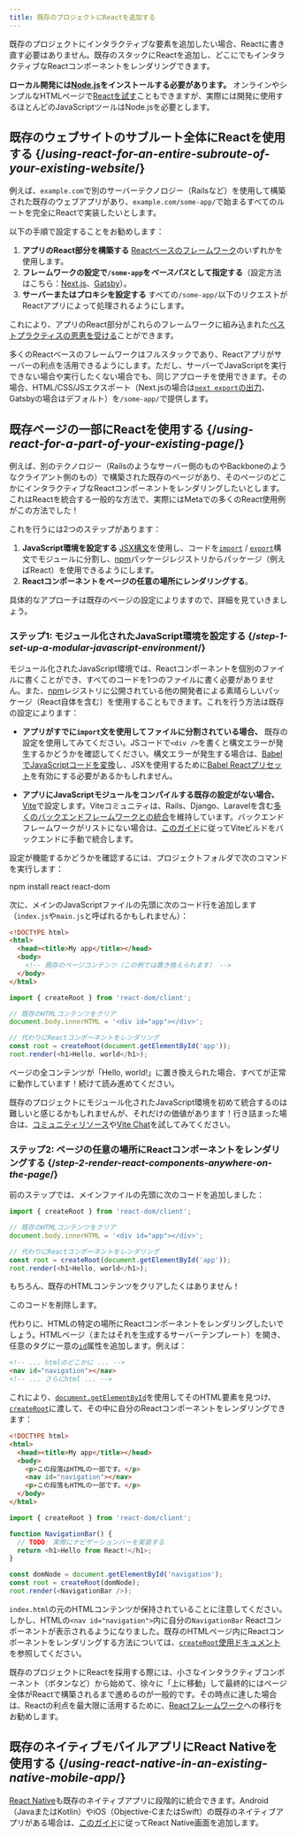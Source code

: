 ```yaml
---
title: 既存のプロジェクトにReactを追加する
---
```


<Intro>

既存のプロジェクトにインタラクティブな要素を追加したい場合、Reactに書き直す必要はありません。既存のスタックにReactを追加し、どこにでもインタラクティブなReactコンポーネントをレンダリングできます。

</Intro>

<Note>

**ローカル開発には[Node.js](https://nodejs.org/en/)をインストールする必要があります。** オンラインやシンプルなHTMLページで[Reactを試す](/learn/installation#try-react)こともできますが、実際には開発に使用するほとんどのJavaScriptツールはNode.jsを必要とします。

</Note>

## 既存のウェブサイトのサブルート全体にReactを使用する {/*using-react-for-an-entire-subroute-of-your-existing-website*/}

例えば、`example.com`で別のサーバーテクノロジー（Railsなど）を使用して構築された既存のウェブアプリがあり、`example.com/some-app/`で始まるすべてのルートを完全にReactで実装したいとします。

以下の手順で設定することをお勧めします：

1. **アプリのReact部分を構築する** [Reactベースのフレームワーク](/learn/start-a-new-react-project)のいずれかを使用します。
2. **フレームワークの設定で`/some-app`を*ベースパス*として指定する**（設定方法はこちら：[Next.js](https://nextjs.org/docs/api-reference/next.config.js/basepath)、[Gatsby](https://www.gatsbyjs.com/docs/how-to/previews-deploys-hosting/path-prefix/)）。
3. **サーバーまたはプロキシを設定する** すべての`/some-app/`以下のリクエストがReactアプリによって処理されるようにします。

これにより、アプリのReact部分がこれらのフレームワークに組み込まれた[ベストプラクティスの恩恵を受ける](/learn/start-a-new-react-project#can-i-use-react-without-a-framework)ことができます。

多くのReactベースのフレームワークはフルスタックであり、Reactアプリがサーバーの利点を活用できるようにします。ただし、サーバーでJavaScriptを実行できない場合や実行したくない場合でも、同じアプローチを使用できます。その場合、HTML/CSS/JSエクスポート（Next.jsの場合は[`next export`の出力](https://nextjs.org/docs/advanced-features/static-html-export)、Gatsbyの場合はデフォルト）を`/some-app/`で提供します。

## 既存ページの一部にReactを使用する {/*using-react-for-a-part-of-your-existing-page*/}

例えば、別のテクノロジー（Railsのようなサーバー側のものやBackboneのようなクライアント側のもの）で構築された既存のページがあり、そのページのどこかにインタラクティブなReactコンポーネントをレンダリングしたいとします。これはReactを統合する一般的な方法で、実際にはMetaでの多くのReact使用例がこの方法でした！

これを行うには2つのステップがあります：

1. **JavaScript環境を設定する** [JSX構文](/learn/writing-markup-with-jsx)を使用し、コードを[`import`](https://developer.mozilla.org/en-US/docs/Web/JavaScript/Reference/Statements/import) / [`export`](https://developer.mozilla.org/en-US/docs/Web/JavaScript/Reference/Statements/export)構文でモジュールに分割し、[npm](https://www.npmjs.com/)パッケージレジストリからパッケージ（例えばReact）を使用できるようにします。
2. **Reactコンポーネントをページの任意の場所にレンダリングする**。

具体的なアプローチは既存のページの設定によりますので、詳細を見ていきましょう。

### ステップ1: モジュール化されたJavaScript環境を設定する {/*step-1-set-up-a-modular-javascript-environment*/}

モジュール化されたJavaScript環境では、Reactコンポーネントを個別のファイルに書くことができ、すべてのコードを1つのファイルに書く必要がありません。また、[npm](https://www.npmjs.com/)レジストリに公開されている他の開発者による素晴らしいパッケージ（React自体を含む）を使用することもできます。これを行う方法は既存の設定によります：

* **アプリがすでに`import`文を使用してファイルに分割されている場合、** 既存の設定を使用してみてください。JSコードで`<div />`を書くと構文エラーが発生するかどうかを確認してください。構文エラーが発生する場合は、[BabelでJavaScriptコードを変換](https://babeljs.io/setup)し、JSXを使用するために[Babel Reactプリセット](https://babeljs.io/docs/babel-preset-react)を有効にする必要があるかもしれません。

* **アプリにJavaScriptモジュールをコンパイルする既存の設定がない場合、** [Vite](https://vitejs.dev/)で設定します。Viteコミュニティは、Rails、Django、Laravelを含む[多くのバックエンドフレームワークとの統合](https://github.com/vitejs/awesome-vite#integrations-with-backends)を維持しています。バックエンドフレームワークがリストにない場合は、[このガイド](https://vitejs.dev/guide/backend-integration.html)に従ってViteビルドをバックエンドに手動で統合します。

設定が機能するかどうかを確認するには、プロジェクトフォルダで次のコマンドを実行します：

<TerminalBlock>
npm install react react-dom
</TerminalBlock>

次に、メインのJavaScriptファイルの先頭に次のコード行を追加します（`index.js`や`main.js`と呼ばれるかもしれません）：

<Sandpack>

```html index.html hidden
<!DOCTYPE html>
<html>
  <head><title>My app</title></head>
  <body>
    <!-- 既存のページコンテンツ（この例では置き換えられます） -->
  </body>
</html>
```

```js src/index.js active
import { createRoot } from 'react-dom/client';

// 既存のHTMLコンテンツをクリア
document.body.innerHTML = '<div id="app"></div>';

// 代わりにReactコンポーネントをレンダリング
const root = createRoot(document.getElementById('app'));
root.render(<h1>Hello, world</h1>);
```

</Sandpack>

ページの全コンテンツが「Hello, world!」に置き換えられた場合、すべてが正常に動作しています！続けて読み進めてください。

<Note>

既存のプロジェクトにモジュール化されたJavaScript環境を初めて統合するのは難しいと感じるかもしれませんが、それだけの価値があります！行き詰まった場合は、[コミュニティリソース](/community)や[Vite Chat](https://chat.vitejs.dev/)を試してみてください。

</Note>

### ステップ2: ページの任意の場所にReactコンポーネントをレンダリングする {/*step-2-render-react-components-anywhere-on-the-page*/}

前のステップでは、メインファイルの先頭に次のコードを追加しました：

```js
import { createRoot } from 'react-dom/client';

// 既存のHTMLコンテンツをクリア
document.body.innerHTML = '<div id="app"></div>';

// 代わりにReactコンポーネントをレンダリング
const root = createRoot(document.getElementById('app'));
root.render(<h1>Hello, world</h1>);
```

もちろん、既存のHTMLコンテンツをクリアしたくはありません！

このコードを削除します。

代わりに、HTMLの特定の場所にReactコンポーネントをレンダリングしたいでしょう。HTMLページ（またはそれを生成するサーバーテンプレート）を開き、任意のタグに一意の[`id`](https://developer.mozilla.org/en-US/docs/Web/HTML/Global_attributes/id)属性を追加します。例えば：

```html
<!-- ... htmlのどこかに ... -->
<nav id="navigation"></nav>
<!-- ... さらにhtml ... -->
```

これにより、[`document.getElementById`](https://developer.mozilla.org/en-US/docs/Web/API/Document/getElementById)を使用してそのHTML要素を見つけ、[`createRoot`](/reference/react-dom/client/createRoot)に渡して、その中に自分のReactコンポーネントをレンダリングできます：

<Sandpack>

```html index.html
<!DOCTYPE html>
<html>
  <head><title>My app</title></head>
  <body>
    <p>この段落はHTMLの一部です。</p>
    <nav id="navigation"></nav>
    <p>この段落もHTMLの一部です。</p>
  </body>
</html>
```

```js src/index.js active
import { createRoot } from 'react-dom/client';

function NavigationBar() {
  // TODO: 実際にナビゲーションバーを実装する
  return <h1>Hello from React!</h1>;
}

const domNode = document.getElementById('navigation');
const root = createRoot(domNode);
root.render(<NavigationBar />);
```

</Sandpack>

`index.html`の元のHTMLコンテンツが保持されていることに注意してください。しかし、HTMLの`<nav id="navigation">`内に自分の`NavigationBar` Reactコンポーネントが表示されるようになりました。既存のHTMLページ内にReactコンポーネントをレンダリングする方法については、[`createRoot`使用ドキュメント](/reference/react-dom/client/createRoot#rendering-a-page-partially-built-with-react)を参照してください。

既存のプロジェクトにReactを採用する際には、小さなインタラクティブコンポーネント（ボタンなど）から始めて、徐々に「上に移動」して最終的にはページ全体がReactで構築されるまで進めるのが一般的です。その時点に達した場合は、Reactの利点を最大限に活用するために、[Reactフレームワーク](/learn/start-a-new-react-project)への移行をお勧めします。

## 既存のネイティブモバイルアプリにReact Nativeを使用する {/*using-react-native-in-an-existing-native-mobile-app*/}

[React Native](https://reactnative.dev/)も既存のネイティブアプリに段階的に統合できます。Android（JavaまたはKotlin）やiOS（Objective-CまたはSwift）の既存のネイティブアプリがある場合は、[このガイド](https://reactnative.dev/docs/integration-with-existing-apps)に従ってReact Native画面を追加します。